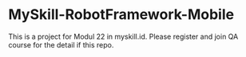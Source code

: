 # MySkill-RobotFramework-Mobile

This is a project for Modul 22 in myskill.id. Please register and join QA course for the detail if this repo.
